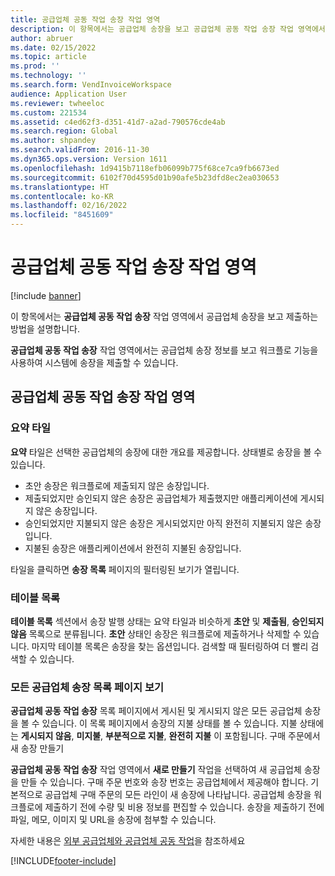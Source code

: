 ```yaml
---
title: 공급업체 공동 작업 송장 작업 영역
description: 이 항목에서는 공급업체 송장을 보고 공급업체 공동 작업 송장 작업 영역에서 송장을 제출하는 방법을 설명합니다.
author: abruer
ms.date: 02/15/2022
ms.topic: article
ms.prod: ''
ms.technology: ''
ms.search.form: VendInvoiceWorkspace
audience: Application User
ms.reviewer: twheeloc
ms.custom: 221534
ms.assetid: c4ed62f3-d351-41d7-a2ad-790576cde4ab
ms.search.region: Global
ms.author: shpandey
ms.search.validFrom: 2016-11-30
ms.dyn365.ops.version: Version 1611
ms.openlocfilehash: 1d9415b7118efb06099b775f68ce7ca9fb6673ed
ms.sourcegitcommit: 6102f70d4595d01b90afe5b23dfd8ec2ea030653
ms.translationtype: HT
ms.contentlocale: ko-KR
ms.lasthandoff: 02/16/2022
ms.locfileid: "8451609"
---
```

# <a name="vendor-collaboration-invoicing-workspace"></a>공급업체 공동 작업 송장 작업 영역

[!include [banner](../includes/banner.md)]

이 항목에서는 **공급업체 공동 작업 송장** 작업 영역에서 공급업체 송장을 보고 제출하는 방법을 설명합니다.

**공급업체 공동 작업 송장** 작업 영역에서는 공급업체 송장 정보를 보고 워크플로 기능을 사용하여 시스템에 송장을 제출할 수 있습니다.


## <a name="vendor-collaboration-invoicing-workspace"></a>공급업체 공동 작업 송장 작업 영역

### <a name="summary-tiles"></a>요약 타일

**요약** 타일은 선택한 공급업체의 송장에 대한 개요를 제공합니다. 상태별로 송장을 볼 수 있습니다.
-   초안 송장은 워크플로에 제출되지 않은 송장입니다.
-   제출되었지만 승인되지 않은 송장은 공급업체가 제출했지만 애플리케이션에 게시되지 않은 송장입니다.
-   승인되었지만 지불되지 않은 송장은 게시되었지만 아직 완전히 지불되지 않은 송장입니다.
-   지불된 송장은 애플리케이션에서 완전히 지불된 송장입니다.

타일을 클릭하면 **송장 목록** 페이지의 필터링된 보기가 열립니다.

### <a name="tabular-lists"></a>테이블 목록

**테이블 목록** 섹션에서 송장 발행 상태는 요약 타일과 비슷하게 **초안** 및 **제출됨**, **승인되지 않음** 목록으로 분류됩니다. **초안** 상태인 송장은 워크플로에 제출하거나 삭제할 수 있습니다. 마지막 테이블 목록은 송장을 찾는 옵션입니다. 검색할 때 필터링하여 더 빨리 검색할 수 있습니다.

### <a name="all-vendor-invoices-list-page"></a>모든 공급업체 송장 목록 페이지 보기

**공급업체 공동 작업 송장** 목록 페이지에서 게시된 및 게시되지 않은 모든 공급업체 송장을 볼 수 있습니다. 이 목록 페이지에서 송장의 지불 상태를 볼 수 있습니다. 지불 상태에는 **게시되지 않음**, **미지불**, **부분적으로 지불**, **완전히 지불** 이 포함됩니다.
구매 주문에서 새 송장 만들기

**공급업체 공동 작업 송장** 작업 영역에서 **새로 만들기** 작업을 선택하여 새 공급업체 송장을 만들 수 있습니다. 구매 주문 번호와 송장 번호는 공급업체에서 제공해야 합니다. 기본적으로 공급업체 구매 주문의 모든 라인이 새 송장에 나타납니다. 공급업체 송장을 워크플로에 제출하기 전에 수량 및 비용 정보를 편집할 수 있습니다. 송장을 제출하기 전에 파일, 메모, 이미지 및 URL을 송장에 첨부할 수 있습니다.

자세한 내용은 [외부 공급업체와 공급업체 공동 작업](../../supply-chain/procurement/vendor-collaboration-work-external-vendors.md)을 참조하세요





[!INCLUDE[footer-include](../../includes/footer-banner.md)]
